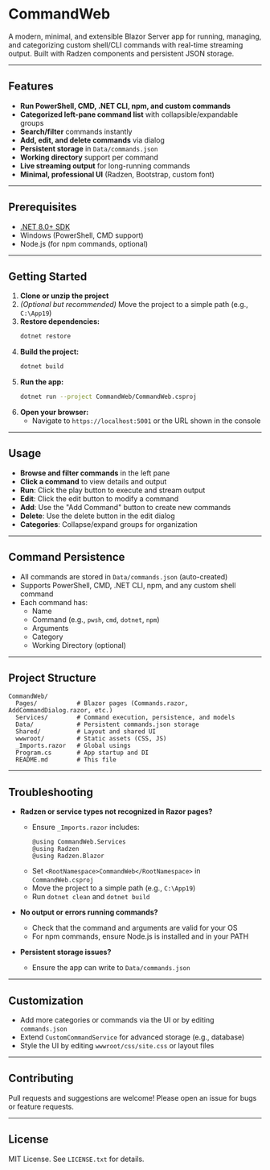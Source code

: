 # CommandWeb

A modern, minimal, and extensible Blazor Server app for running, managing, and categorizing custom shell/CLI commands with real-time streaming output. Built with Radzen components and persistent JSON storage.

---

## Features

- **Run PowerShell, CMD, .NET CLI, npm, and custom commands**
- **Categorized left-pane command list** with collapsible/expandable groups
- **Search/filter** commands instantly
- **Add, edit, and delete commands** via dialog
- **Persistent storage** in `Data/commands.json`
- **Working directory** support per command
- **Live streaming output** for long-running commands
- **Minimal, professional UI** (Radzen, Bootstrap, custom font)

---

## Prerequisites

- [.NET 8.0+ SDK](https://dotnet.microsoft.com/download)
- Windows (PowerShell, CMD support)
- Node.js (for npm commands, optional)

---

## Getting Started

1. **Clone or unzip the project**
2. *(Optional but recommended)* Move the project to a simple path (e.g., `C:\App19`)
3. **Restore dependencies:**
   ```sh
   dotnet restore
   ```
4. **Build the project:**
   ```sh
   dotnet build
   ```
5. **Run the app:**
   ```sh
   dotnet run --project CommandWeb/CommandWeb.csproj
   ```
6. **Open your browser:**
   - Navigate to `https://localhost:5001` or the URL shown in the console

---

## Usage

- **Browse and filter commands** in the left pane
- **Click a command** to view details and output
- **Run**: Click the play button to execute and stream output
- **Edit**: Click the edit button to modify a command
- **Add**: Use the "Add Command" button to create new commands
- **Delete**: Use the delete button in the edit dialog
- **Categories**: Collapse/expand groups for organization

---

## Command Persistence

- All commands are stored in `Data/commands.json` (auto-created)
- Supports PowerShell, CMD, .NET CLI, npm, and any custom shell command
- Each command has:
  - Name
  - Command (e.g., `pwsh`, `cmd`, `dotnet`, `npm`)
  - Arguments
  - Category
  - Working Directory (optional)

---

## Project Structure

```
CommandWeb/
  Pages/           # Blazor pages (Commands.razor, AddCommandDialog.razor, etc.)
  Services/        # Command execution, persistence, and models
  Data/            # Persistent commands.json storage
  Shared/          # Layout and shared UI
  wwwroot/         # Static assets (CSS, JS)
  _Imports.razor   # Global usings
  Program.cs       # App startup and DI
  README.md        # This file
```

---

## Troubleshooting

- **Radzen or service types not recognized in Razor pages?**
  - Ensure `_Imports.razor` includes:
    ```
    @using CommandWeb.Services
    @using Radzen
    @using Radzen.Blazor
    ```
  - Set `<RootNamespace>CommandWeb</RootNamespace>` in `CommandWeb.csproj`
  - Move the project to a simple path (e.g., `C:\App19`)
  - Run `dotnet clean` and `dotnet build`

- **No output or errors running commands?**
  - Check that the command and arguments are valid for your OS
  - For npm commands, ensure Node.js is installed and in your PATH

- **Persistent storage issues?**
  - Ensure the app can write to `Data/commands.json`

---

## Customization

- Add more categories or commands via the UI or by editing `commands.json`
- Extend `CustomCommandService` for advanced storage (e.g., database)
- Style the UI by editing `wwwroot/css/site.css` or layout files

---

## Contributing

Pull requests and suggestions are welcome! Please open an issue for bugs or feature requests.

---

## License

MIT License. See `LICENSE.txt` for details.
